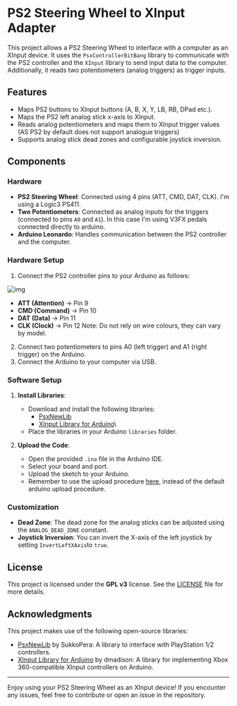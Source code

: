 # PS2 Steering Wheel to XInput Adapter

This project allows a PS2 Steering Wheel to interface with a computer as an XInput device. It uses the `PsxControllerBitBang` library to communicate with the PS2 controller and the `XInput` library to send input data to the computer. Additionally, it reads two potentiometers (analog triggers) as trigger inputs.

## Features

- Maps PS2 buttons to XInput buttons (A, B, X, Y, LB, RB, DPad etc.).
- Maps the PS2 left analog stick x-axis to XInput.
- Reads analog potentiometers and maps them to XInput trigger values (AS PS2 by default does not support analogue triggers)
- Supports analog stick dead zones and configurable joystick inversion.

## Components

### Hardware

- **PS2 Steering Wheel**: Connected using 4 pins (ATT, CMD, DAT, CLK). I'm using a Logic3 PS411.
- **Two Potentiometers**: Connected as analog inputs for the triggers (connected to pins `A0` and `A1`). In this case I'm using V3FX pedals connected directly to arduino.
- **Arduino Leonardo**: Handles communication between the PS2 controller and the computer.

### Hardware Setup

1. Connect the PS2 controller pins to your Arduino as follows:

![img](https://github.com/user-attachments/assets/b4396942-dcff-4d04-933a-61eb63facc11)
   - **ATT (Attention)** → Pin 9
   - **CMD (Command)** → Pin 10
   - **DAT (Data)** → Pin 11
   - **CLK (Clock)** → Pin 12
Note: Do not rely on wire colours, they can vary by model.
2. Connect two potentiometers to pins A0 (left trigger) and A1 (right trigger) on the Arduino.
3. Connect the Arduino to your computer via USB.

### Software Setup

1. **Install Libraries**:
   - Download and install the following libraries:
     - [PsxNewLib](https://github.com/SukkoPera/PsxNewLib)
     - [XInput Library for Arduino](https://github.com/dmadison/ArduinoXInput)\
   - Place the libraries in your Arduino `libraries` folder.
   
2. **Upload the Code**:
   - Open the provided `.ino` file in the Arduino IDE.
   - Select your board and port.
   - Upload the sketch to your Arduino.
   - Remember to use the upload procedure [here](https://github.com/dmadison/ArduinoXInput_AVR), instead of the default arduino upload procedure.

### Customization

- **Dead Zone**: The dead zone for the analog sticks can be adjusted using the `ANALOG_DEAD_ZONE` constant.
- **Joystick Inversion**: You can invert the X-axis of the left joystick by setting `InvertLeftXAxis`to `true`.

## License

This project is licensed under the **GPL v3** license. See the [LICENSE](https://www.gnu.org/licenses/gpl-3.0.en.html) file for more details.

## Acknowledgments

This project makes use of the following open-source libraries:

- [PsxNewLib](https://github.com/SukkoPera/PsxNewLib) by SukkoPera: A library to interface with PlayStation 1/2 controllers.
- [XInput Library for Arduino](https://github.com/dmadison/ArduinoXInput) by dmadison: A library for implementing Xbox 360-compatible XInput controllers on Arduino.

---

Enjoy using your PS2 Steering Wheel as an XInput device! If you encounter any issues, feel free to contribute or open an issue in the repository.
